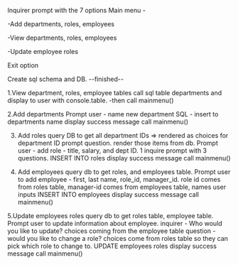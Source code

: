 Inquirer prompt with the 7 options 
Main menu - 

-Add departments, roles, employees

-View departments, roles, employees

-Update employee roles

Exit option


Create sql schema and  DB. 
--finished--

1.View department, roles, employee tables
  call sql table departments and display to user with console.table.
    -then call mainmenu()

2.Add departments
    Prompt user - name new department
    SQL - insert to departments name
        display success message
        call mainmenu()
  
3. Add roles
      query DB to get all department IDs => rendered as choices for department ID prompt question. render those items from db. 
      Prompt user - add role - title, salary, and dept ID. 1 inquire prompt with 3 questions. 
        INSERT INTO roles 
          display success message
            call mainmenu()

4. Add employees 
  query db to get roles, and employees table.
  Prompt user to add employee - first, last name, role_id, manager_id.
      role id comes from roles table, manager-id comes from employees table,
      names user inputs
              INSERT INTO employees 
              display success message
              call mainmenu()

5.Update employees roles
query db to get roles table, employee table.
Prompt user to update information about employee.
    inquirer - Who would you like to update?
    choices coming from the employee table
    question - would you like to change a role?
        choices come from roles table so they can pick which role to change to.
                UPDATE employees roles 
              display success message
              call mainmenu()





